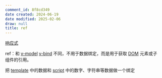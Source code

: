 ```yaml
---
comment_id: 8f8cd349
date created: 2024-06-19
date modified: 2025-02-06
draw: null
title: ref
---
```

[响应式](响应式.md)

<!-- more -->

ref：和 [v-model](v-model.md) [v-bind](v-bind.md) 不同，不用于数据绑定，而是用于获取 [DOM](DOM.md) 元素或子组件的引用。

把 [template](template) 中的数据和 [script](script) 中的数字、字符串等数据做一个绑定
